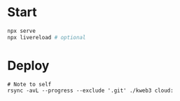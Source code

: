 # Start

```sh
npx serve
npx livereload # optional
```

# Deploy

```
# Note to self
rsync -avL --progress --exclude '.git' ./kweb3 cloud:
```